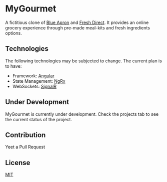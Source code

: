 # MyGourmet
A fictitious clone of [Blue Apron](https://www.blueapron.com/) and [Fresh Direct](https://www.freshdirect.com/). It provides an online grocery experience through pre-made meal-kits and fresh ingredients options. 

## Technologies
The following technologies may be subjected to change. The current plan is to have:
- Framework: [Angular](https://angular.io/)
- State Management: [NgRx](https://ngrx.io/)
- WebSockets: [SignalR](https://dotnet.microsoft.com/apps/aspnet/real-time)

## Under Development
MyGourmet is currently under development. Check the projects tab to see the current status of the project.

## Contribution
Yeet a Pull Request

## License
[MIT](https://github.com/IanEscober/MyGourmet/blob/master/LICENSE)